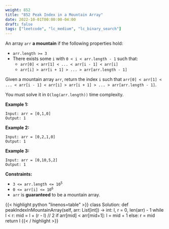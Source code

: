 ```yaml
---
weight: 852
title: "852 Peak Index in a Mountain Array"
date: 2022-10-01T00:00:00-04:00
draft: false
tags: ["leetcode", "lc_medium", "lc_binary_search"]
---
```


An array `arr` **a mountain** if the following properties hold:
- `arr.length >= 3`
- There exists some `i` with `0 < i < arr.length - 1` such that:
  - `arr[0] < arr[1] < ... < arr[i - 1] < arr[i]`
  - `arr[i] > arr[i + 1] > ... > arr[arr.length - 1]`

Given a mountain array `arr`, return the index `i` such that `arr[0] < arr[1] < ... < arr[i - 1] < arr[i] > arr[i + 1] > ... > arr[arr.length - 1]`.

You must solve it in `O(log(arr.length))` time complexity.

**Example 1:**
```
Input: arr = [0,1,0]
Output: 1
```
**Example 2:**
```
Input: arr = [0,2,1,0]
Output: 1
```
**Example 3:**
```
Input: arr = [0,10,5,2]
Output: 1
```

**Constraints:**
- <code>3 <= arr.length <= 10<sup>5</sup></code>
- <code>0 <= arr[i] <= 10<sup>6</sup></code>
- `arr` is **guaranteed** to be a mountain array.

<div class="tabs"></div>
<div class="tab-content">
<div id="python" class="lang">
{{< highlight python "linenos=table" >}}
class Solution:
    def peakIndexInMountainArray(self, arr: List[int]) -> int:
        l, r = 0, len(arr) - 1
        while l < r:
            mid = l + (r - l) // 2
            if arr[mid] < arr[mid+1]:
                l = mid + 1
            else:
                r = mid
        return l
{{< / highlight >}}
</div>
</div>
